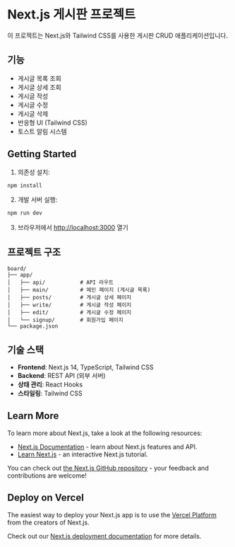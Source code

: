 # Next.js 게시판 프로젝트

이 프로젝트는 Next.js와 Tailwind CSS를 사용한 게시판 CRUD 애플리케이션입니다.

## 기능

- 게시글 목록 조회
- 게시글 상세 조회
- 게시글 작성
- 게시글 수정
- 게시글 삭제
- 반응형 UI (Tailwind CSS)
- 토스트 알림 시스템

## Getting Started

1. 의존성 설치:
```bash
npm install
```

2. 개발 서버 실행:
```bash
npm run dev
```

3. 브라우저에서 [http://localhost:3000](http://localhost:3000) 열기

## 프로젝트 구조

```
board/
├── app/
│   ├── api/           # API 라우트
│   ├── main/          # 메인 페이지 (게시글 목록)
│   ├── posts/         # 게시글 상세 페이지
│   ├── write/         # 게시글 작성 페이지
│   ├── edit/          # 게시글 수정 페이지
│   └── signup/        # 회원가입 페이지
└── package.json
```

## 기술 스택

- **Frontend**: Next.js 14, TypeScript, Tailwind CSS
- **Backend**: REST API (외부 서버)
- **상태 관리**: React Hooks
- **스타일링**: Tailwind CSS

## Learn More

To learn more about Next.js, take a look at the following resources:

- [Next.js Documentation](https://nextjs.org/docs) - learn about Next.js features and API.
- [Learn Next.js](https://nextjs.org/learn) - an interactive Next.js tutorial.

You can check out [the Next.js GitHub repository](https://github.com/vercel/next.js) - your feedback and contributions are welcome!

## Deploy on Vercel

The easiest way to deploy your Next.js app is to use the [Vercel Platform](https://vercel.com/new?utm_medium=default-template&filter=next.js&utm_source=create-next-app&utm_campaign=create-next-app-readme) from the creators of Next.js.

Check out our [Next.js deployment documentation](https://nextjs.org/docs/app/building-your-application/deploying) for more details.
